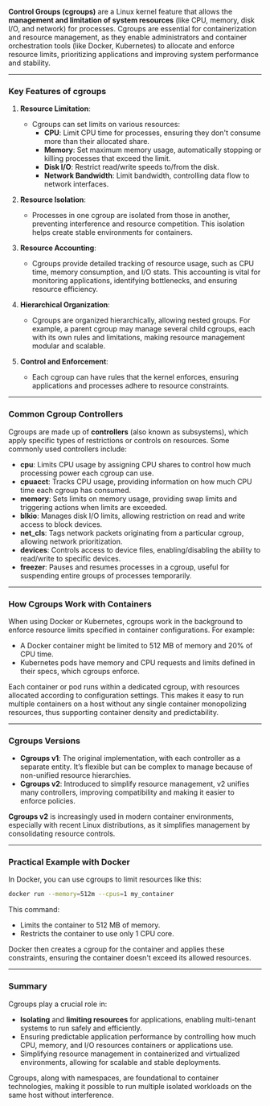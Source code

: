 **Control Groups (cgroups)** are a Linux kernel feature that allows the **management and limitation of system resources** (like CPU, memory, disk I/O, and network) for processes. Cgroups are essential for containerization and resource management, as they enable administrators and container orchestration tools (like Docker, Kubernetes) to allocate and enforce resource limits, prioritizing applications and improving system performance and stability.

---

### Key Features of cgroups

1. **Resource Limitation**:
   - Cgroups can set limits on various resources:
     - **CPU**: Limit CPU time for processes, ensuring they don't consume more than their allocated share.
     - **Memory**: Set maximum memory usage, automatically stopping or killing processes that exceed the limit.
     - **Disk I/O**: Restrict read/write speeds to/from the disk.
     - **Network Bandwidth**: Limit bandwidth, controlling data flow to network interfaces.

2. **Resource Isolation**:
   - Processes in one cgroup are isolated from those in another, preventing interference and resource competition. This isolation helps create stable environments for containers.

3. **Resource Accounting**:
   - Cgroups provide detailed tracking of resource usage, such as CPU time, memory consumption, and I/O stats. This accounting is vital for monitoring applications, identifying bottlenecks, and ensuring resource efficiency.

4. **Hierarchical Organization**:
   - Cgroups are organized hierarchically, allowing nested groups. For example, a parent cgroup may manage several child cgroups, each with its own rules and limitations, making resource management modular and scalable.

5. **Control and Enforcement**:
   - Each cgroup can have rules that the kernel enforces, ensuring applications and processes adhere to resource constraints.

---

### Common Cgroup Controllers

Cgroups are made up of **controllers** (also known as subsystems), which apply specific types of restrictions or controls on resources. Some commonly used controllers include:

- **cpu**: Limits CPU usage by assigning CPU shares to control how much processing power each cgroup can use.
- **cpuacct**: Tracks CPU usage, providing information on how much CPU time each cgroup has consumed.
- **memory**: Sets limits on memory usage, providing swap limits and triggering actions when limits are exceeded.
- **blkio**: Manages disk I/O limits, allowing restriction on read and write access to block devices.
- **net_cls**: Tags network packets originating from a particular cgroup, allowing network prioritization.
- **devices**: Controls access to device files, enabling/disabling the ability to read/write to specific devices.
- **freezer**: Pauses and resumes processes in a cgroup, useful for suspending entire groups of processes temporarily.

---

### How Cgroups Work with Containers

When using Docker or Kubernetes, cgroups work in the background to enforce resource limits specified in container configurations. For example:

- A Docker container might be limited to 512 MB of memory and 20% of CPU time.
- Kubernetes pods have memory and CPU requests and limits defined in their specs, which cgroups enforce.

Each container or pod runs within a dedicated cgroup, with resources allocated according to configuration settings. This makes it easy to run multiple containers on a host without any single container monopolizing resources, thus supporting container density and predictability.

---

### Cgroups Versions

- **Cgroups v1**: The original implementation, with each controller as a separate entity. It’s flexible but can be complex to manage because of non-unified resource hierarchies.
- **Cgroups v2**: Introduced to simplify resource management, v2 unifies many controllers, improving compatibility and making it easier to enforce policies.

**Cgroups v2** is increasingly used in modern container environments, especially with recent Linux distributions, as it simplifies management by consolidating resource controls.

---

### Practical Example with Docker

In Docker, you can use cgroups to limit resources like this:

```bash
docker run --memory=512m --cpus=1 my_container
```

This command:
- Limits the container to 512 MB of memory.
- Restricts the container to use only 1 CPU core.

Docker then creates a cgroup for the container and applies these constraints, ensuring the container doesn't exceed its allowed resources.

---

### Summary

Cgroups play a crucial role in:

- **Isolating** and **limiting resources** for applications, enabling multi-tenant systems to run safely and efficiently.
- Ensuring predictable application performance by controlling how much CPU, memory, and I/O resources containers or applications use.
- Simplifying resource management in containerized and virtualized environments, allowing for scalable and stable deployments.

Cgroups, along with namespaces, are foundational to container technologies, making it possible to run multiple isolated workloads on the same host without interference.
